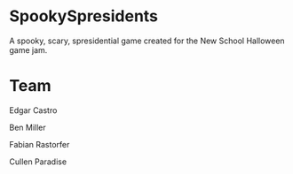 SpookySpresidents
=================
A spooky, scary, spresidential game created for the New School Halloween game jam.

Team
=================

Edgar Castro

Ben Miller

Fabian Rastorfer

Cullen Paradise
